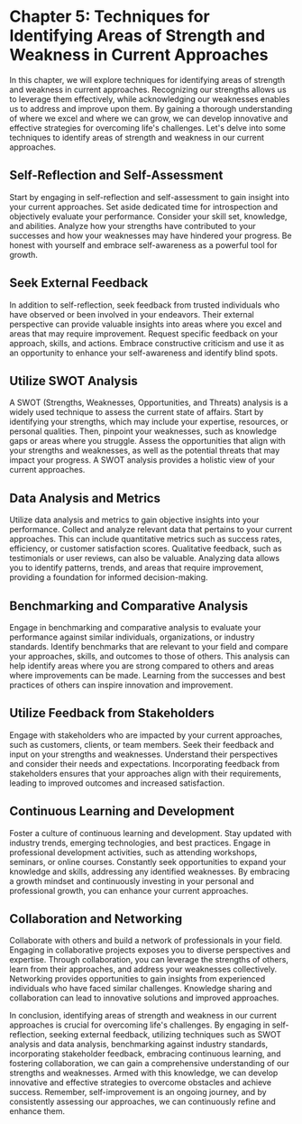 Chapter 5: Techniques for Identifying Areas of Strength and Weakness in Current Approaches
==========================================================================================

In this chapter, we will explore techniques for identifying areas of strength and weakness in current approaches. Recognizing our strengths allows us to leverage them effectively, while acknowledging our weaknesses enables us to address and improve upon them. By gaining a thorough understanding of where we excel and where we can grow, we can develop innovative and effective strategies for overcoming life's challenges. Let's delve into some techniques to identify areas of strength and weakness in our current approaches.

**Self-Reflection and Self-Assessment**
---------------------------------------

Start by engaging in self-reflection and self-assessment to gain insight into your current approaches. Set aside dedicated time for introspection and objectively evaluate your performance. Consider your skill set, knowledge, and abilities. Analyze how your strengths have contributed to your successes and how your weaknesses may have hindered your progress. Be honest with yourself and embrace self-awareness as a powerful tool for growth.

**Seek External Feedback**
--------------------------

In addition to self-reflection, seek feedback from trusted individuals who have observed or been involved in your endeavors. Their external perspective can provide valuable insights into areas where you excel and areas that may require improvement. Request specific feedback on your approach, skills, and actions. Embrace constructive criticism and use it as an opportunity to enhance your self-awareness and identify blind spots.

**Utilize SWOT Analysis**
-------------------------

A SWOT (Strengths, Weaknesses, Opportunities, and Threats) analysis is a widely used technique to assess the current state of affairs. Start by identifying your strengths, which may include your expertise, resources, or personal qualities. Then, pinpoint your weaknesses, such as knowledge gaps or areas where you struggle. Assess the opportunities that align with your strengths and weaknesses, as well as the potential threats that may impact your progress. A SWOT analysis provides a holistic view of your current approaches.

**Data Analysis and Metrics**
-----------------------------

Utilize data analysis and metrics to gain objective insights into your performance. Collect and analyze relevant data that pertains to your current approaches. This can include quantitative metrics such as success rates, efficiency, or customer satisfaction scores. Qualitative feedback, such as testimonials or user reviews, can also be valuable. Analyzing data allows you to identify patterns, trends, and areas that require improvement, providing a foundation for informed decision-making.

**Benchmarking and Comparative Analysis**
-----------------------------------------

Engage in benchmarking and comparative analysis to evaluate your performance against similar individuals, organizations, or industry standards. Identify benchmarks that are relevant to your field and compare your approaches, skills, and outcomes to those of others. This analysis can help identify areas where you are strong compared to others and areas where improvements can be made. Learning from the successes and best practices of others can inspire innovation and improvement.

**Utilize Feedback from Stakeholders**
--------------------------------------

Engage with stakeholders who are impacted by your current approaches, such as customers, clients, or team members. Seek their feedback and input on your strengths and weaknesses. Understand their perspectives and consider their needs and expectations. Incorporating feedback from stakeholders ensures that your approaches align with their requirements, leading to improved outcomes and increased satisfaction.

**Continuous Learning and Development**
---------------------------------------

Foster a culture of continuous learning and development. Stay updated with industry trends, emerging technologies, and best practices. Engage in professional development activities, such as attending workshops, seminars, or online courses. Constantly seek opportunities to expand your knowledge and skills, addressing any identified weaknesses. By embracing a growth mindset and continuously investing in your personal and professional growth, you can enhance your current approaches.

**Collaboration and Networking**
--------------------------------

Collaborate with others and build a network of professionals in your field. Engaging in collaborative projects exposes you to diverse perspectives and expertise. Through collaboration, you can leverage the strengths of others, learn from their approaches, and address your weaknesses collectively. Networking provides opportunities to gain insights from experienced individuals who have faced similar challenges. Knowledge sharing and collaboration can lead to innovative solutions and improved approaches.

In conclusion, identifying areas of strength and weakness in our current approaches is crucial for overcoming life's challenges. By engaging in self-reflection, seeking external feedback, utilizing techniques such as SWOT analysis and data analysis, benchmarking against industry standards, incorporating stakeholder feedback, embracing continuous learning, and fostering collaboration, we can gain a comprehensive understanding of our strengths and weaknesses. Armed with this knowledge, we can develop innovative and effective strategies to overcome obstacles and achieve success. Remember, self-improvement is an ongoing journey, and by consistently assessing our approaches, we can continuously refine and enhance them.
